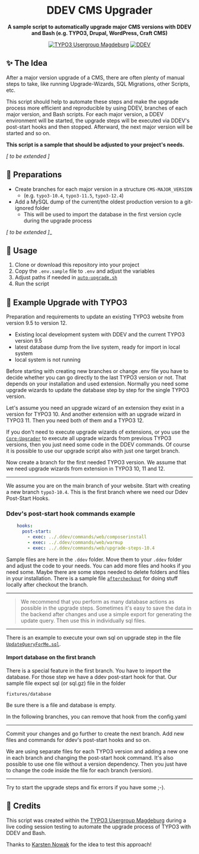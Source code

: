 <div align="center">

# DDEV CMS Upgrader

**A sample script to automatically upgrade major CMS versions with DDEV and Bash (e.g. TYPO3,
Drupal, WordPress, Craft CMS)**

[![TYPO3 Usergroup Magdeburg](https://img.shields.io/badge/TYPO3-Usergroup_Magdeburg-ff8700?style=flat-square&logo=typo3)](https://www.meetup.com/de-DE/typo3-usergroup-magdeburg/)
[![DDEV](https://img.shields.io/badge/DDEV-Foundation-02a8e2?style=flat-square&logo=data:image/png;base64,iVBORw0KGgoAAAANSUhEUgAAABMAAAAPCAYAAAAGRPQsAAAACXBIWXMAAAsSAAALEgHS3X78AAABIElEQVQ4jY2T0XGDMBBE383wbzoIHYRUELuDdBBTQXAH7sAlQCdOKsCuIKQC6GDzkVOsgCDeGY3uxGnvMZKMFUn69LBfKLmY2SEk2ZoZcAFG4CvxbQPUknIzqwAsQVMAnRv91+gKNEBrZlWKbIzm64LRBqiBFqiARtKNTNIReFwxmDYcA5XvOcVkz0AJ5J4XPnr+HkDudS1wAE7ADiCT1HiXDx+hcwuc3TCsPzhFD+yDya+0rEZSLqmbrJ8lHT3exnMGPEWdRo9fPcd/Jajw+Y3bQc0laVihnGpwmi6KFZuVfseQtA/xQuN8YtRJGlKF2xnHfXRl6gXk/FzI8JS2wHsCMNyzAtiZ2fqLkVTfQVeG+hnZxKwEXiLKqXoz60PyDWDeV6d2QUBxAAAAAElFTkSuQmCC)](https://ddev.com/)

</div>

## ✨ The Idea

After a major version upgrade of a CMS, there are often plenty of manual steps to take, like
running Upgrade-Wizards, SQL Migrations, other Scripts, etc.

This script should help to automate these steps and make the upgrade process more efficient and
reproducible by using DDEV, branches of each major version, and Bash scripts. For each major version,
a DDEV environment will be started, the upgrade steps will be executed via DDEV's post-start hooks
and then stopped. Afterward, the next major version will be started and so on.

**This script is a sample that should be adjusted to your project's needs.**

_[ to be extended ]_

## 🔧 Preparations

- Create branches for each major version in a structure `CMS-MAJOR_VERSION`
    - (e.g. `typo3-10.4`, `typo3-11.5`, `typo3-12.4`)
- Add a MySQL dump of the current/the oldest production version to a git-ignored folder
    - This will be used to import the database in the first version cycle during the upgrade process

_[ to be extended ]__

## 🚀 Usage

1. Clone or download this repository into your project
2. Copy the `.env.sample` file to `.env` and adjust the variables
3. Adjust paths if needed in [`auto-upgrade.sh`](auto-upgrade.sh)
4. Run the script

## 📝 Example Upgrade with TYPO3

Preparation and requirements to update an existing TYPO3 website from version 9.5 to version 12.

* Existing local development system with DDEV and the current TYPO3 version 9.5
* latest database dump from the live system, ready for import in local system
* local system is not running

Before starting with creating new branches or change .env file you have to decide whether you can
go directly to the last TYPO3 version or not.
That depends on your installation and used extension. Normally you need some upgrade wizards
to update the database step by step for the single TYPO3 version.

Let's assume you need an upgrade wizard of an extension they exist in a version for TYPO3 10.
And another extension with an upgrade wizard in TYPO3 11. Then you need both of them and a TYPO3 12.

If you don't need to execute upgrade wizards of extensions, or you use the
[`Core-Upgrader`](https://github.com/WapplerSystems/core_upgrader) to execute all upgrade wizards
from previous TYPO3 versions, then you just need some code in the DDEV commands.
Of course it is possible to use our upgrade script also with just one target branch.

Now create a branch for the first needed TYPO3 version. We assume that we need upgrade wizards
from extension in TYPO3 10, 11 and 12.

---

We assume you are on the main branch of your website. Start with creating a new branch `typo3-10.4`.
This is the first branch where we need our Ddev Post-Start Hooks.

### Ddev's post-start hook commands example

```yaml
    hooks:
      post-start:
        - exec: ../.ddev/commands/web/composerinstall
        - exec: ../.ddev/commands/web/warmup
        - exec: ../.ddev/commands/web/upgrade-steps-10.4
```

Sample files are here in the `.ddev` folder. Move them to your `.ddev` folder and adjust the code
to your needs.
You can add more files and hooks if you need some. Maybe there are some steps needed to delete
folders and files in your installation. There is a sample file  [`aftercheckout`](.ddev/commands/web/aftercheckout)
for doing stuff locally after checkout the branch.

---
> We recommend that you perform as many database actions as possible in the upgrade steps.
> Sometimes it's easy to save the data in the backend after changes and use a simple export for
> generating the update query. Then use this in individually sql files.
---

There is an example to execute your own sql on upgrade step in the file
[`UpdateQueryForMe.sql`](.ddev/commands/web/aftercheckout).

#### Import database on the first branch

There is a special feature in the first branch. You have to import the database. For those step
we have a ddev post-start hook for that. Our sample file expect sql (or sql.gz) file in the folder

    fixtures/database

Be sure there is a file and database is empty.

In the following branches, you can remove that hook from the config.yaml

---

Commit your changes and go further to create the next branch. Add new files and commands for ddev's
post-start hooks and so on.

We are using separate files for each TYPO3 version and adding a new one in each branch and changing
the post-start hook command. It's also possible to use one file without a version dependency.
Then you just have to change the code inside the file for each branch (version).

---

Try to start the upgrade steps and fix errors if you have some ;-).


## 💎 Credits

This script was created within the [TYPO3 Usergroup Magdeburg](https://www.meetup.com/de-DE/typo3-usergroup-magdeburg/)
during a live coding session testing to automate the upgrade process of TYPO3 with DDEV and Bash.

Thanks to [Karsten Nowak](https://github.com/kanow) for the idea to test this approach!
